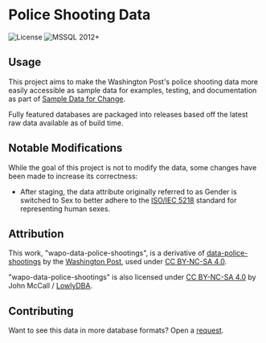 # Police Shooting Data

![License](https://img.shields.io/badge/license-CC%20BY--NC--SA%204.0-green)
![MSSQL 2012+](https://img.shields.io/static/v1?label=MSSQL&message=2012%2b&color=green&logo=microsoft-sql-server)

## Usage

This project aims to make the Washington Post's police shooting data more easily
accessible as sample data for examples, testing, and documentation as part of
[Sample Data for Change][sdfc].

Fully featured databases are packaged into releases based off the latest raw data
available as of build time.

## Notable Modifications

While the goal of this project is not to modify the data, some changes have been made
to increase its correctness:

* After staging, the data attribute originally referred to as Gender is switched to Sex
to better adhere to the [ISO/IEC 5218][iso] standard for representing human sexes.

## Attribution

This work, "wapo-data-police-shootings", is a derivative of
[data-police-shootings][ps-github]
by the [Washington Post][wapo], used under [CC BY-NC-SA 4.0][license].

"wapo-data-police-shootings" is also licensed under [CC BY-NC-SA 4.0][license]
by John McCall / [LowlyDBA][lowlydba].

## Contributing

Want to see this data in more database formats? Open a [request][request].

[iso]: https://en.wikipedia.org/wiki/ISO/IEC_5218
[license]: https://creativecommons.org/licenses/by-nc-sa/4.0/
[lowlydba]: https://github.com/LowlyDBA
[ps-github]: https://github.com/washingtonpost/data-police-shootings
[request]: https://github.com/SampleDataForChange/wapo-data-police-shootings/issues
[sdfc]: https://github.com/SampleDataForChange
[wapo]: https://github.com/washingtonpost